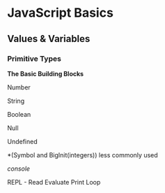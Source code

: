# JavaScript Basics

## Values & Variables

### Primitive Types

**The Basic Building Blocks**

Number

String

Boolean

Null

Undefined

*(Symbol and BigInit(integers)) less commonly used

*console*

REPL - Read Evaluate Print Loop
